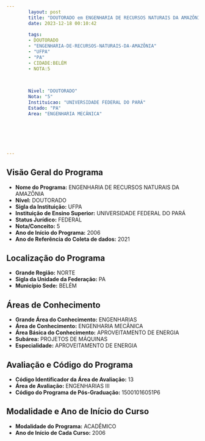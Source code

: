 ```yaml
---
        layout: post
        title: "DOUTORADO em ENGENHARIA DE RECURSOS NATURAIS DA AMAZÔNIA na UFPA  "
        date: 2023-12-18 00:10:42
     
        tags:
        - DOUTORADO
        - "ENGENHARIA-DE-RECURSOS-NATURAIS-DA-AMAZÔNIA"
        - "UFPA"
        - "PA"
        - CIDADE:BELÉM
        - NOTA:5
        
       

        Nivel: "DOUTORADO"
        Nota: "5"
        Instituicao: "UNIVERSIDADE FEDERAL DO PARÁ"
        Estado: "PA"
        Area: "ENGENHARIA MECÂNICA"
        
        
        
        
        
        
---
```

## Visão Geral do Programa
- **Nome do Programa:** ENGENHARIA DE RECURSOS NATURAIS DA AMAZÔNIA
- **Nível:** DOUTORADO
- **Sigla da Instituição:** UFPA
- **Instituição de Ensino Superior:** UNIVERSIDADE FEDERAL DO PARÁ
- **Status Jurídico:** FEDERAL
- **Nota/Conceito:** 5
- **Ano de Início do Programa:** 2006
- **Ano de Referência do Coleta de dados:** 2021

## Localização do Programa
- **Grande Região:** NORTE
- **Sigla da Unidade da Federação:** PA
- **Município Sede:** BELÉM

## Áreas de Conhecimento
- **Grande Área do Conhecimento:** ENGENHARIAS
- **Área de Conhecimento:** ENGENHARIA MECÂNICA
- **Área Básica do Conhecimento:** APROVEITAMENTO DE ENERGIA
- **Subárea:** PROJETOS DE MÁQUINAS
- **Especialidade:** APROVEITAMENTO DE ENERGIA

## Avaliação e Código do Programa
- **Código Identificador da Área de Avaliação:** 13
- **Área de Avaliação:** ENGENHARIAS III
- **Código do Programa de Pós-Graduação:** 15001016051P6


## Modalidade e Ano de Início do Curso
- **Modalidade do Programa:** ACADÊMICO
- **Ano de Início de Cada Curso:** 2006
